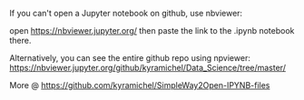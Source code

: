 If you can't open a Jupyter notebook on github, use nbviewer: 

open https://nbviewer.jupyter.org/ then paste the link to the .ipynb notebook there.

Alternatively, you can see the entire github repo using npviewer: https://nbviewer.jupyter.org/github/kyramichel/Data_Science/tree/master/

More @ https://github.com/kyramichel/SimpleWay2Open-IPYNB-files

